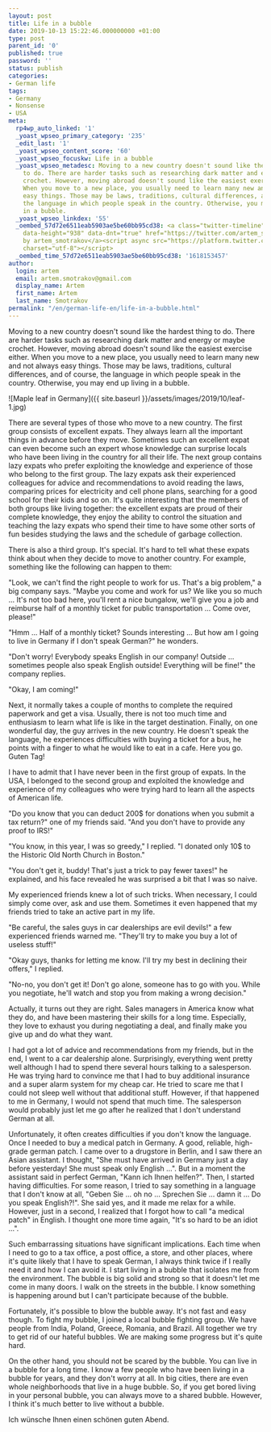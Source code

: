 ```yaml
---
layout: post
title: Life in a bubble
date: 2019-10-13 15:22:46.000000000 +01:00
type: post
parent_id: '0'
published: true
password: ''
status: publish
categories:
- German life
tags:
- Germany
- Nonsense
- USA
meta:
  rp4wp_auto_linked: '1'
  _yoast_wpseo_primary_category: '235'
  _edit_last: '1'
  _yoast_wpseo_content_score: '60'
  _yoast_wpseo_focuskw: Life in a bubble
  _yoast_wpseo_metadesc: Moving to a new country doesn't sound like the hardest thing
    to do. There are harder tasks such as researching dark matter and energy or maybe
    crochet. However, moving abroad doesn't sound like the easiest exercise either.
    When you move to a new place, you usually need to learn many new and not always
    easy things. Those may be laws, traditions, cultural differences, and of course,
    the language in which people speak in the country. Otherwise, you may end up living
    in a bubble.
  _yoast_wpseo_linkdex: '55'
  _oembed_57d72e6511eab5903ae5be60bb95cd38: <a class="twitter-timeline" data-width="625"
    data-height="938" data-dnt="true" href="https://twitter.com/artem_smotrakov?ref_src=twsrc%5Etfw">Tweets
    by artem_smotrakov</a><script async src="https://platform.twitter.com/widgets.js"
    charset="utf-8"></script>
  _oembed_time_57d72e6511eab5903ae5be60bb95cd38: '1618153457'
author:
  login: artem
  email: artem.smotrakov@gmail.com
  display_name: Artem
  first_name: Artem
  last_name: Smotrakov
permalink: "/en/german-life-en/life-in-a-bubble.html"
---
```

<!-- wp:paragraph -->

Moving to a new country doesn't sound like the hardest thing to do. There are harder tasks such as researching dark matter and energy or maybe crochet. However, moving abroad doesn't sound like the easiest exercise either. When you move to a new place, you usually need to learn many new and not always easy things. Those may be laws, traditions, cultural differences, and of course, the language in which people speak in the country. Otherwise, you may end up living in a bubble.

<!-- /wp:paragraph -->

<!-- wp:image {"id":3502} -->

![Maple leaf in Germany]({{ site.baseurl }}/assets/images/2019/10/leaf-1.jpg)

<!-- /wp:image -->

<!-- wp:more -->  
<!--more-->  
<!-- /wp:more -->

<!-- wp:paragraph -->

There are several types of those who move to a new country. The first group consists of excellent expats. They always learn all the important things in advance before they move. Sometimes such an excellent expat can even become such an expert whose knowledge can surprise locals who have been living in the country for all their life. The next group contains lazy expats who prefer exploiting the knowledge and experience of those who belong to the first group. The lazy expats ask their experienced colleagues for advice and recommendations to avoid reading the laws, comparing prices for electricity and cell phone plans, searching for a good school for their kids and so on. It's quite interesting that the members of both groups like living together: the excellent expats are proud of their complete knowledge, they enjoy the ability to control the situation and teaching the lazy expats who spend their time to have some other sorts of fun besides studying the laws and the schedule of garbage collection.

<!-- /wp:paragraph -->

<!-- wp:paragraph -->

There is also a third group. It's special. It's hard to tell what these expats think about when they decide to move to another country. For example, something like the following can happen to them:

<!-- /wp:paragraph -->

<!-- wp:paragraph -->

"Look, we can't find the right people to work for us. That's a big problem," a big company says. "Maybe you come and work for us? We like you so much ... It's not too bad here, you'll rent a nice bungalow, we'll give you a job and reimburse half of a monthly ticket for public transportation ... Come over, please!"

<!-- /wp:paragraph -->

<!-- wp:paragraph -->

"Hmm ... Half of a monthly ticket? Sounds interesting ... But how am I going to live in Germany if I don't speak German?" he wonders.

<!-- /wp:paragraph -->

<!-- wp:paragraph -->

"Don't worry! Everybody speaks English in our company! Outside ... sometimes people also speak English outside! Everything will be fine!" the company replies.

<!-- /wp:paragraph -->

<!-- wp:paragraph -->

"Okay, I am coming!"

<!-- /wp:paragraph -->

<!-- wp:paragraph -->

Next, it normally takes a couple of months to complete the required paperwork and get a visa. Usually, there is not too much time and enthusiasm to learn what life is like in the target destination. Finally, on one wonderful day, the guy arrives in the new country. He doesn't speak the language, he experiences difficulties with buying a ticket for a bus, he points with a finger to what he would like to eat in a cafe. Here you go. Guten Tag!

<!-- /wp:paragraph -->

<!-- wp:paragraph -->

I have to admit that I have never been in the first group of expats. In the USA, I belonged to the second group and exploited the knowledge and experience of my colleagues who were trying hard to learn all the aspects of American life.

<!-- /wp:paragraph -->

<!-- wp:paragraph -->

"Do you know that you can deduct 200$ for donations when you submit a tax return?" one of my friends said. "And you don't have to provide any proof to IRS!"

<!-- /wp:paragraph -->

<!-- wp:paragraph -->

"You know, in this year, I was so greedy," I replied. "I donated only 10$ to the Historic Old North Church in Boston."

<!-- /wp:paragraph -->

<!-- wp:paragraph -->

"You don't get it, buddy! That's just a trick to pay fewer taxes!" he explained, and his face revealed he was surprised a bit that I was so naive.

<!-- /wp:paragraph -->

<!-- wp:paragraph -->

My experienced friends knew a lot of such tricks. When necessary, I could simply come over, ask and use them. Sometimes it even happened that my friends tried to take an active part in my life.

<!-- /wp:paragraph -->

<!-- wp:paragraph -->

"Be careful, the sales guys in car dealerships are evil devils!" a few experienced friends warned me. "They'll try to make you buy a lot of useless stuff!"

<!-- /wp:paragraph -->

<!-- wp:paragraph -->

"Okay guys, thanks for letting me know. I'll try my best in declining their offers," I replied.

<!-- /wp:paragraph -->

<!-- wp:paragraph -->

"No-no, you don't get it! Don't go alone, someone has to go with you. While you negotiate, he'll watch and stop you from making a wrong decision."

<!-- /wp:paragraph -->

<!-- wp:paragraph -->

Actually, it turns out they are right. Sales managers in America know what they do, and have been mastering their skills for a long time. Especially, they love to exhaust you during negotiating a deal, and finally make you give up and do what they want.

<!-- /wp:paragraph -->

<!-- wp:paragraph -->

I had got a lot of advice and recommendations from my friends, but in the end, I went to a car dealership alone. Surprisingly, everything went pretty well although I had to spend there several hours talking to a salesperson. He was trying hard to convince me that I had to buy additional insurance and a super alarm system for my cheap car. He tried to scare me that I could not sleep well without that additional stuff. However, if that happened to me in Germany, I would not spend that much time. The salesperson would probably just let me go after he realized that I don't understand German at all.

<!-- /wp:paragraph -->

<!-- wp:paragraph -->

Unfortunately, it often creates difficulties if you don't know the language. Once I needed to buy a medical patch in Germany. A good, reliable, high-grade german patch. I came over to a drugstore in Berlin, and I saw there an Asian assistant. I thought, "She must have arrived in Germany just a day before yesterday! She must speak only English ...". But in a moment the assistant said in perfect German, "Kann ich Ihnen helfen?". Then, I started having difficulties. For some reason, I tried to say something in a language that I don't know at all, "Geben Sie ... oh no ... Sprechen Sie ... damn it ... Do you speak English?!". She said yes, and it made me relax for a while. However, just in a second, I realized that I forgot how to call "a medical patch" in English. I thought one more time again, "It's so hard to be an idiot ...".

<!-- /wp:paragraph -->

<!-- wp:paragraph -->

Such embarrassing situations have significant implications. Each time when I need to go to a tax office, a post office, a store, and other places, where it's quite likely that I have to speak German, I always think twice if I really need it and how I can avoid it. I start living in a bubble that isolates me from the environment. The bubble is big solid and strong so that it doesn't let me come in many doors. I walk on the streets in the bubble. I know something is happening around but I can't participate because of the bubble.

<!-- /wp:paragraph -->

<!-- wp:paragraph -->

Fortunately, it's possible to blow the bubble away. It's not fast and easy though. To fight my bubble, I joined a local bubble fighting group. We have people from India, Poland, Greece, Romania, and Brazil. All together we try to get rid of our hateful bubbles. We are making some progress but it's quite hard.

<!-- /wp:paragraph -->

<!-- wp:paragraph -->

On the other hand, you should not be scared by the bubble. You can live in a bubble for a long time. I know a few people who have been living in a bubble for years, and they don't worry at all. In big cities, there are even whole neighborhoods that live in a huge bubble. So, if you get bored living in your personal bubble, you can always move to a shared bubble. However, I think it's much better to live without a bubble.

<!-- /wp:paragraph -->

<!-- wp:paragraph -->

Ich wünsche Ihnen einen schönen guten Abend.

<!-- /wp:paragraph -->

